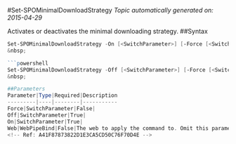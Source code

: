 #Set-SPOMinimalDownloadStrategy
*Topic automatically generated on: 2015-04-29*

Activates or deactivates the minimal downloading strategy.
##Syntax
```powershell
Set-SPOMinimalDownloadStrategy -On [<SwitchParameter>] [-Force [<SwitchParameter>]] [-Web <WebPipeBind>]```
&nbsp;

```powershell
Set-SPOMinimalDownloadStrategy -Off [<SwitchParameter>] [-Force [<SwitchParameter>]] [-Web <WebPipeBind>]```
&nbsp;

##Parameters
Parameter|Type|Required|Description
---------|----|--------|-----------
Force|SwitchParameter|False|
Off|SwitchParameter|True|
On|SwitchParameter|True|
Web|WebPipeBind|False|The web to apply the command to. Omit this parameter to use the current web.
<!-- Ref: A41F87873822D1E3CA5CD50C76F70D4E -->